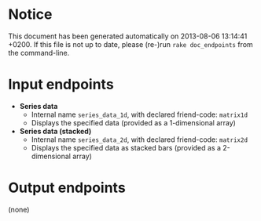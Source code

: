 # Notice
This document has been generated automatically on 2013-08-06 13:14:41 +0200. If this file is not up to date, please (re-)run `rake doc_endpoints` from the command-line.

# Input endpoints
* **Series data**
    * Internal name `series_data_1d`, with declared friend-code: `matrix1d`
    * Displays the specified data (provided as a 1-dimensional array)
* **Series data (stacked)**
    * Internal name `series_data_2d`, with declared friend-code: `matrix2d`
    * Displays the specified data as stacked bars (provided as a 2-dimensional array)

# Output endpoints
(none)
